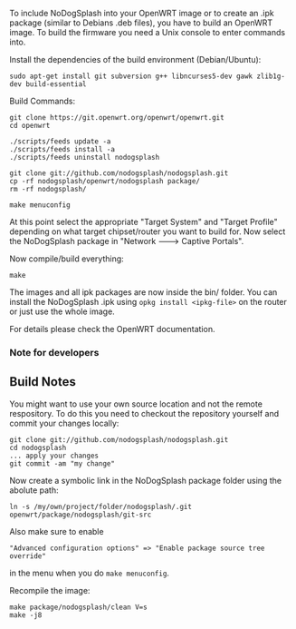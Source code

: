 To include NoDogSplash into your OpenWRT image or to create an .ipk
package (similar to Debians .deb files), you have to build an OpenWRT image.
To build the firmware you need a Unix console to enter commands into.

Install the dependencies of the build environment (Debian/Ubuntu):
```
sudo apt-get install git subversion g++ libncurses5-dev gawk zlib1g-dev build-essential
```

Build Commands:
```
git clone https://git.openwrt.org/openwrt/openwrt.git
cd openwrt

./scripts/feeds update -a
./scripts/feeds install -a
./scripts/feeds uninstall nodogsplash

git clone git://github.com/nodogsplash/nodogsplash.git
cp -rf nodogsplash/openwrt/nodogsplash package/
rm -rf nodogsplash/

make menuconfig
```

At this point select the appropriate "Target System" and "Target Profile"
depending on what target chipset/router you want to build for.
Now select the NoDogSplash package in "Network ---> Captive Portals".

Now compile/build everything:

```
make
```

The images and all ipk packages are now inside the bin/ folder.
You can install the NoDogSplash .ipk using `opkg install <ipkg-file>` on the router or just use the whole image.

For details please check the OpenWRT documentation.

### Note for developers

## Build Notes

You might want to use your own source location and not the remote respository.
To do this you need to checkout the repository yourself and commit your changes locally:

```
git clone git://github.com/nodogsplash/nodogsplash.git
cd nodogsplash
... apply your changes
git commit -am "my change"
```

Now create a symbolic link in the NoDogSplash package folder using the abolute path:

```
ln -s /my/own/project/folder/nodogsplash/.git openwrt/package/nodogsplash/git-src
```

Also make sure to enable

```
"Advanced configuration options" => "Enable package source tree override"
```

in the menu when you do `make menuconfig`.

Recompile the image:

```
make package/nodogsplash/clean V=s
make -j8
```
